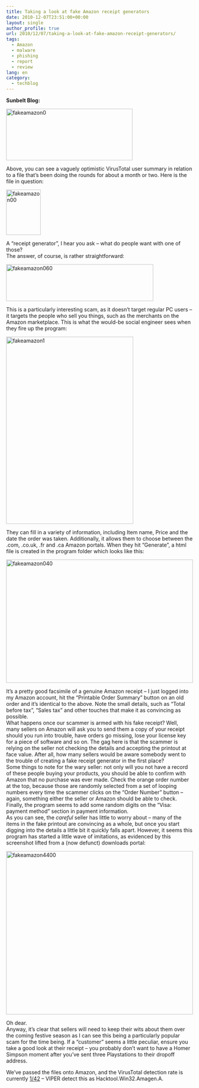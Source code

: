 ```yaml
---
title: Taking a look at fake Amazon receipt generators
date: 2010-12-07T23:51:00+00:00
layout: single
author_profile: true
url: 2010/12/07/taking-a-look-at-fake-amazon-receipt-generators/
tags:
  - Amazon
  - malware
  - phishing
  - report
  - review
lang: en
category: 
  - techblog
---
```

**Sunbelt Blog:** 

[<img title="fakeamazon0" border="0" alt="fakeamazon0" src="http://lh3.ggpht.com/_vaUVXcmC3OI/TP7BJCpQijI/AAAAAAAADbU/IAIQ8cYw7BI/fakeamazon0_thumb%5B3%5D.gif?imgmax=800" width="341" height="139" />](http://lh3.ggpht.com/_vaUVXcmC3OI/TP7BG86RguI/AAAAAAAADbQ/LU3glLz7cBY/s1600-h/fakeamazon0%5B5%5D.gif)

Above, you can see a vaguely optimistic VirusTotal user summary in relation to a file that’s been doing the rounds for about a month or two. Here is the file in question:

[<img title="fakeamazon00" border="0" alt="fakeamazon00" src="http://lh3.ggpht.com/_vaUVXcmC3OI/TP7BNON8lTI/AAAAAAAADbc/X_qjWXy1hvQ/fakeamazon00_thumb%5B3%5D.gif?imgmax=800" width="93" height="122" />](http://lh6.ggpht.com/_vaUVXcmC3OI/TP7BK-B8bDI/AAAAAAAADbY/e-DKKohoW48/s1600-h/fakeamazon00%5B5%5D.gif)

A “receipt generator”, I hear you ask – what do people want with one of those?  
The answer, of course, is rather straightforward:

[<img title="fakeamazon060" border="0" alt="fakeamazon060" src="http://lh3.ggpht.com/_vaUVXcmC3OI/TP7BRdhHnnI/AAAAAAAADbk/fV-bUQ0uvXI/fakeamazon060_thumb%5B1%5D.gif?imgmax=800" width="397" height="99" />](http://lh6.ggpht.com/_vaUVXcmC3OI/TP7BPSE6YsI/AAAAAAAADbg/yrIMVEFz89Y/s1600-h/fakeamazon060%5B3%5D.gif)

This is a particularly interesting scam, as it doesn’t target regular PC users – it targets the people who sell you things, such as the merchants on the Amazon marketplace. This is what the would-be social engineer sees when they fire up the program:

[<img title="fakeamazon1" border="0" alt="fakeamazon1" src="http://lh4.ggpht.com/_vaUVXcmC3OI/TP7BVmcn9jI/AAAAAAAADbs/TYUU_9KGqCQ/fakeamazon1_thumb%5B1%5D.gif?imgmax=800" width="343" height="504" />](http://lh4.ggpht.com/_vaUVXcmC3OI/TP7BTgA3Q9I/AAAAAAAADbo/-hwwVJyFoKY/s1600-h/fakeamazon1%5B3%5D.gif)

They can fill in a variety of information, including Item name, Price and the date the order was taken. Additionally, it allows them to choose between the .com, .co.uk, .fr and .ca Amazon portals. When they hit “Generate”, a html file is created in the program folder which looks like this:

[<img title="fakeamazon040" border="0" alt="fakeamazon040" src="http://lh5.ggpht.com/_vaUVXcmC3OI/TP7BZxprMJI/AAAAAAAADb0/iI69dV4ZHqo/fakeamazon040_thumb%5B1%5D.gif?imgmax=800" width="504" height="332" />](http://lh5.ggpht.com/_vaUVXcmC3OI/TP7BXnrIfBI/AAAAAAAADbw/i65y3qC3uYU/s1600-h/fakeamazon040%5B3%5D.gif)

It’s a pretty good facsimile of a genuine Amazon receipt – I just logged into my Amazon account, hit the “Printable Order Summary” button on an old order and it’s identical to the above. Note the small details, such as “Total before tax”, “Sales tax” and other touches that make it as convincing as possible.  
What happens once our scammer is armed with his fake receipt? Well, many sellers on Amazon will ask you to send them a copy of your receipt should you run into trouble, have orders go missing, lose your license key for a piece of software and so on. The gag here is that the scammer is relying on the seller not checking the details and accepting the printout at face value. After all, how many sellers would be aware somebody went to the trouble of creating a fake receipt generator in the first place?  
Some things to note for the wary seller: not only will you not have a record of these people buying your products, you should be able to confirm with Amazon that no purchase was ever made. Check the orange order number at the top, because those are randomly selected from a set of looping numbers every time the scammer clicks on the “Order Number” button – again, something either the seller or Amazon should be able to check. Finally, the program seems to add some random digits on the “Visa: payment method” section in payment information.  
As you can see, the _careful_ seller has little to worry about – many of the items in the fake printout are convincing as a whole, but once you start digging into the details a little bit it quickly falls apart. However, it seems this program has started a little wave of imitations, as evidenced by this screenshot lifted from a (now defunct) downloads portal:

[<img title="fakeamazon4400" border="0" alt="fakeamazon4400" src="http://lh6.ggpht.com/_vaUVXcmC3OI/TP7Bf_IU-BI/AAAAAAAADb8/l5VNdELdx9Y/fakeamazon4400_thumb%5B2%5D.gif?imgmax=800" width="504" height="440" />](http://lh4.ggpht.com/_vaUVXcmC3OI/TP7BcePMJaI/AAAAAAAADb4/d3zZ5rEzlpI/s1600-h/fakeamazon4400%5B6%5D.gif)

Oh dear.  
Anyway, it’s clear that sellers will need to keep their wits about them over the coming festive season as I can see this being a particularly popular scam for the time being. If a “customer” seems a little peculiar, ensure you take a good look at their receipt – you probably don’t want to have a Homer Simpson moment after you’ve sent three Playstations to their dropoff address.

We’ve passed the files onto Amazon, and the VirusTotal detection rate is currently [1/42](http://www.virustotal.com/file-scan/report.html?id=5cf020ed6f8bc5eecaf6870d87cb4d787302771a7ebb51e10fd8f8ce7297faa1-1291671982) – VIPER detect this as Hacktool.Win32.Amagen.A.